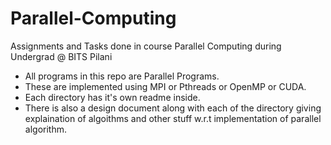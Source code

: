 # Parallel-Computing
Assignments and Tasks done in course Parallel Computing during Undergrad @ BITS Pilani

-  All programs in this repo are Parallel Programs. 
-  These are implemented using MPI or Pthreads or OpenMP or CUDA. 
-  Each directory has it's own readme inside.
-  There is also a design document along with each of the directory giving explaination of algoithms and other stuff w.r.t implementation of parallel algorithm.
